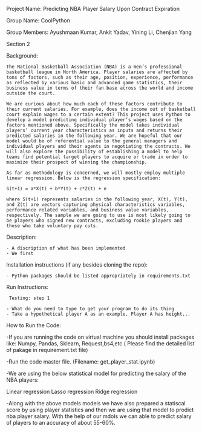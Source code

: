 Project Name: Predicting NBA Player Salary Upon Contract Expiration

Group Name: CoolPython

Group Members: Ayushmaan Kumar, Ankit Yadav, Yining Li, Chenjian Yang

Section 2


Background:

    The National Basketball Association (NBA) is a men’s professional basketball league in North America. Player salaries are affected by tons of factors, such as their age, position, experience, performance as reflected by various basic and advanced game statistics, their business value in terms of their fan base across the world and income outside the court. 
    
    We are curious about how much each of these factors contribute to their current salaries. For example, does the income out of basketball court explain wages to a certain extent? This project uses Python to develop a model predicting individual player’s wages based on the factors mentioned above. Specifically the model takes individual players’ current year characteristics as inputs and returns their predicted salaries in the following year. We are hopeful that our model would be of referential value to the general managers and individual players and their agents in negotiating the contracts. We will also explore the possibility of establishing a model to help teams find potential target players to acquire or trade in order to maximize their prospect of winning the championship.
    
    As far as methodology is concerned, we will mostly employ multiple linear regression. Below is the regression specification:
    
    S(t+1) = a*X(t) + b*Y(t) + c*Z(t) + e 
    
    where S(t+1) represents salaries in the following year, X(t), Y(t), and Z(t) are vectors capturing physical characteristics variables, performance related variables, and business value variables, respectively. The sample we are going to use is most likely going to be players who signed new contracts, excluding rookie players and those who take voluntary pay cuts.


Description:
    
    - A discription of what has been implemented
    - We first 

Installation instructions (if any besides cloning the repo):

    - Python packages should be listed appropriately in requirements.txt

Run Instructions:
     
     Testing: step 1

    - What do you need to type to get your program to do its thing
    - Take a hypothetical player A as an example. Player A has height...
    
How to Run the Code:

-If you are running the code on virtual machine you should install packages like: Numpy, Pandas, Sklearn, Request,bs4,etc ( Please find the detailed list of pakage in requirement.txt file)

-Run the code master file. (Filename: get_player_stat.ipynb)

-We are using the below statistical model for predicting the salary of the NBA players:

Linear regression
Lasso regression
Ridge regression

-Along with the above models models we have also prepared a statiscal score by using player statistics and then we are using that model to prodict nba player salary. 
With the help of our mdols we can able to predict salary of players to an accuracy of about 55-60%.



